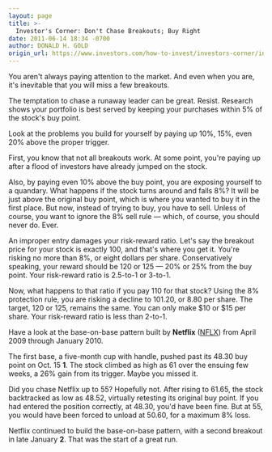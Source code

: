 ```yaml
---
layout: page
title: >-
  Investor's Corner: Don't Chase Breakouts; Buy Right
date: 2011-06-14 18:34 -0700
author: DONALD H. GOLD
origin_url: https://www.investors.com/how-to-invest/investors-corner/investors-corner-dont-chase-breakouts-buy-right/
---
```


You aren't always paying attention to the market. And even when you are, it's inevitable that you will miss a few breakouts.

The temptation to chase a runaway leader can be great. Resist. Research shows your portfolio is best served by keeping your purchases within 5% of the stock's buy point.

Look at the problems you build for yourself by paying up 10%, 15%, even 20% above the proper trigger.

First, you know that not all breakouts work. At some point, you're paying up after a flood of investors have already jumped on the stock.

Also, by paying even 10% above the buy point, you are exposing yourself to a quandary. What happens if the stock turns around and falls 8%? It will be just above the original buy point, which is where you wanted to buy it in the first place. But now, instead of trying to buy, you have to sell. Unless of course, you want to ignore the 8% sell rule — which, of course, you should never do. Ever.

An improper entry damages your risk-reward ratio. Let's say the breakout price for your stock is exactly 100, and that's where you get it. You're risking no more than 8%, or eight dollars per share. Conservatively speaking, your reward should be 120 or 125 — 20% or 25% from the buy point. Your risk-reward ratio is 2.5-to-1 or 3-to-1.

Now, what happens to that ratio if you pay 110 for that stock? Using the 8% protection rule, you are risking a decline to 101.20, or 8.80 per share. The target, 120 or 125, remains the same. You can only make \$10 or \$15 per share. Your risk-reward ratio is less than 2-to-1.

Have a look at the base-on-base pattern built by **Netflix** ([NFLX](https://research.investors.com/quote.aspx?symbol=NFLX)) from April 2009 through January 2010.

The first base, a five-month cup with handle, pushed past its 48.30 buy point on Oct. 15 **1**. The stock climbed as high as 61 over the ensuing few weeks, a 26% gain from its trigger. Maybe you missed it.

Did you chase Netflix up to 55? Hopefully not. After rising to 61.65, the stock backtracked as low as 48.52, virtually retesting its original buy point. If you had entered the position correctly, at 48.30, you'd have been fine. But at 55, you would have been forced to unload at 50.60, for a maximum 8% loss.

Netflix continued to build the base-on-base pattern, with a second breakout in late January **2**. That was the start of a great run.

